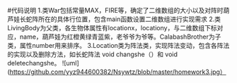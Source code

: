 ﻿#代码说明
1.类War包括常量MAX，FIRE等，确定了二维数组的大小以及对阵时葫芦娃长蛇阵所在的具体行位置，包含main函数设置二维数组进行实现需求
2.类LivingBody为父类，各生物体属性有locationx，locationy，与二维数组下标对应，name，葫芦娃为红橙黄绿青蓝紫，老爷爷为爷等。CalabashBrother为子类，属性number用来排序。
3.Location类为阵法类，实现阵法变动，包含各阵法的实现以及删除方法，如长蛇阵法 void changshe（）和 void deletechangshe。
![uml](https://github.com/yyz944600382/Nsywtz/blob/master/homework3.jpg）